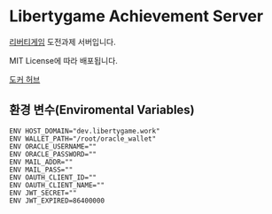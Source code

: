 # Libertygame Achievement Server
[리버티게임](https://libertyga.me) 도전과제 서버입니다.

MIT License에 따라 배포됩니다.

[도커 허브](https://hub.docker.com/r/senouis/libertygame_achievement)

## 환경 변수(Enviromental Variables)

```
ENV HOST_DOMAIN="dev.libertygame.work"
ENV WALLET_PATH="/root/oracle_wallet"
ENV ORACLE_USERNAME=""
ENV ORACLE_PASSWORD=""
ENV MAIL_ADDR=""
ENV MAIL_PASS=""
ENV OAUTH_CLIENT_ID=""
ENV OAUTH_CLIENT_NAME=""
ENV JWT_SECRET=""
ENV JWT_EXPIRED=86400000
```